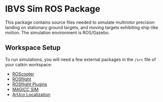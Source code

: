 IBVS Sim ROS Package
====================

This package contains source files needed to simulate multirotor precision landing on stationary ground targets, and moving targets exhibiting ship-like motion. The simulation environment is ROS/Gazebo.

## Workspace Setup ##

To run simulations, you will need a few external packages in the `/src` file of your catkin workspace:

* [ROScopter](https://github.com/byu-magicc/roscopter/commits/master)
* [ROSflight](https://github.com/rosflight/rosflight)
* [ROSflight Plugins](https://github.com/byu-magicc/rosflight_plugins)
* [MAGICC SIM](https://github.com/byu-magicc/magicc_sim)
* [ArUco Localization](https://github.com/wynn4/aruco_localization)
